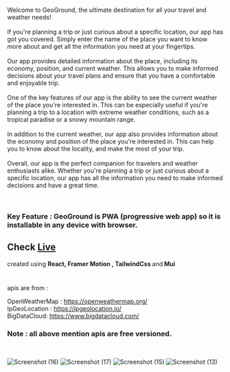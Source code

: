 <p>
Welcome to GeoGround, the ultimate destination for all your travel and weather needs! 
<br/><br/>If you're planning a trip or just curious about a specific location, our app has got you covered. Simply enter the name of the place you want to know more about and get all the information you need at your fingertips. 
<br/><br/>Our app provides detailed information about the place, including its economy, position, and current weather. This allows you to make informed decisions about your travel plans and ensure that you have a comfortable and enjoyable trip.
<br/><br/>One of the key features of our app is the ability to see the current weather of the place you're interested in. This can be especially useful if you're planning a trip to a location with extreme weather conditions, such as a tropical paradise or a snowy mountain range.
<br/><br/>In addition to the current weather, our app also provides information about the economy and position of the place you're interested in. This can help you to know about the locality, and make the most of your trip.
<br/><br/>Overall, our app is the perfect companion for travelers and weather enthusiasts alike. Whether you're planning a trip or just curious about a specific location, our app has all the information you need to make informed decisions and have a great time.
</p>
<br/>
<h3><b>Key Feature :</b> GeoGround is <strong>PWA</strong> (progressive web app) so it is installable in any device with browser.</h3>

## Check <a href='https://geoground.vercel.app/'>Live</a>

created using <strong>React, Framer Motion , TailwindCss </strong> and<strong> Mui </strong>
#

apis are from :

OpenWeatherMap : https://openweathermap.org/ <br>
IpGeoLocation : https://ipgeolocation.io/ <br>
BigDataCloud: https://www.bigdatacloud.com/ <br>

### Note : all above mention apis are free versioned.

<br>

![Screenshot (16)](https://user-images.githubusercontent.com/99950805/165922552-d7c6ea21-fea9-4a53-a70b-f6aceacf4c5c.png)
![Screenshot (17)](https://user-images.githubusercontent.com/99950805/165922580-96cc49a5-f024-4188-a827-5cfa64f5e31d.png)
![Screenshot (15)](https://user-images.githubusercontent.com/99950805/165922532-f1e54b14-e4c6-4b5d-b193-1c23bf7e82de.png)
![Screenshot (13)](https://user-images.githubusercontent.com/99950805/165922634-32df3b9a-4854-4491-8b31-0a2bc4991028.png)
